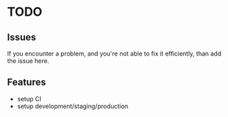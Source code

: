 # TODO

## Issues

If you encounter a problem, and you're not able to fix it efficiently, than add the issue here.

## Features

* setup CI
* setup development/staging/production
